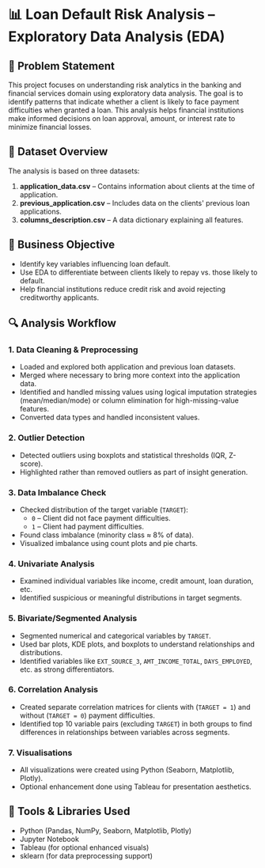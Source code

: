 # 📊 Loan Default Risk Analysis – Exploratory Data Analysis (EDA)

## 📝 Problem Statement
This project focuses on understanding risk analytics in the banking and financial services domain using exploratory data analysis. The goal is to identify patterns that indicate whether a client is likely to face payment difficulties when granted a loan. This analysis helps financial institutions make informed decisions on loan approval, amount, or interest rate to minimize financial losses.

## 📁 Dataset Overview
The analysis is based on three datasets:

1. **application_data.csv** – Contains information about clients at the time of application.
2. **previous_application.csv** – Includes data on the clients' previous loan applications.
3. **columns_description.csv** – A data dictionary explaining all features.

## 🎯 Business Objective
- Identify key variables influencing loan default.
- Use EDA to differentiate between clients likely to repay vs. those likely to default.
- Help financial institutions reduce credit risk and avoid rejecting creditworthy applicants.

## 🔍 Analysis Workflow

### 1. **Data Cleaning & Preprocessing**
- Loaded and explored both application and previous loan datasets.
- Merged where necessary to bring more context into the application data.
- Identified and handled missing values using logical imputation strategies (mean/median/mode) or column elimination for high-missing-value features.
- Converted data types and handled inconsistent values.

### 2. **Outlier Detection**
- Detected outliers using boxplots and statistical thresholds (IQR, Z-score).
- Highlighted rather than removed outliers as part of insight generation.

### 3. **Data Imbalance Check**
- Checked distribution of the target variable (`TARGET`):
  - `0` – Client did not face payment difficulties.
  - `1` – Client had payment difficulties.
- Found class imbalance (minority class ≈ 8% of data).
- Visualized imbalance using count plots and pie charts.

### 4. **Univariate Analysis**
- Examined individual variables like income, credit amount, loan duration, etc.
- Identified suspicious or meaningful distributions in target segments.

### 5. **Bivariate/Segmented Analysis**
- Segmented numerical and categorical variables by `TARGET`.
- Used bar plots, KDE plots, and boxplots to understand relationships and distributions.
- Identified variables like `EXT_SOURCE_3`, `AMT_INCOME_TOTAL`, `DAYS_EMPLOYED`, etc. as strong differentiators.

### 6. **Correlation Analysis**
- Created separate correlation matrices for clients with (`TARGET = 1`) and without (`TARGET = 0`) payment difficulties.
- Identified top 10 variable pairs (excluding `TARGET`) in both groups to find differences in relationships between variables across segments.

### 7. **Visualisations**
- All visualizations were created using Python (Seaborn, Matplotlib, Plotly).
- Optional enhancement done using Tableau for presentation aesthetics.


## 🧠 Tools & Libraries Used
- Python (Pandas, NumPy, Seaborn, Matplotlib, Plotly)
- Jupyter Notebook
- Tableau (for optional enhanced visuals)
- sklearn (for data preprocessing support)
